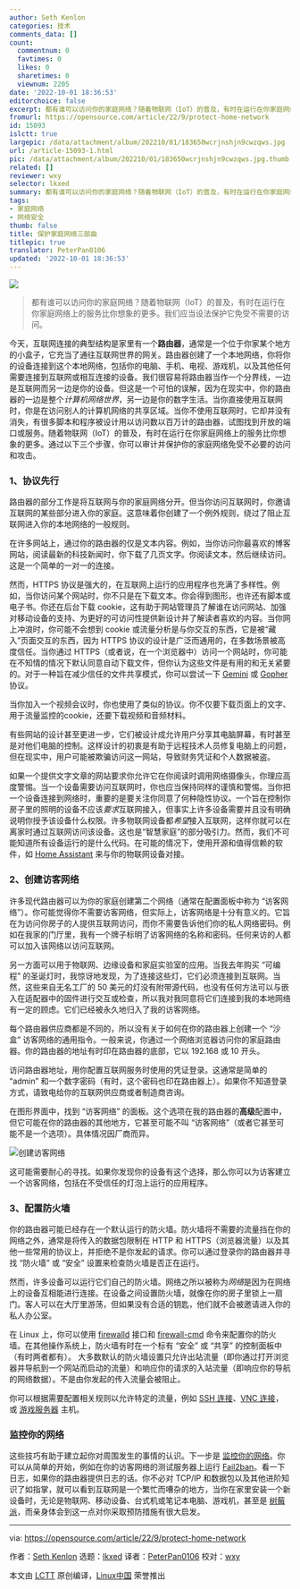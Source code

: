 ```yaml
---
author: Seth Kenlon
categories: 技术
comments_data: []
count:
  commentnum: 0
  favtimes: 0
  likes: 0
  sharetimes: 0
  viewnum: 2205
date: '2022-10-01 18:36:53'
editorchoice: false
excerpt: 都有谁可以访问你的家庭网络？随着物联网（IoT）的普及，有时在运行在你家庭网络上的服务比你想象的更多。我们应当设法保护它免受不需要的访问。
fromurl: https://opensource.com/article/22/9/protect-home-network
id: 15093
islctt: true
largepic: /data/attachment/album/202210/01/183650wcrjnshjn9cwzqws.jpg
url: /article-15093-1.html
pic: /data/attachment/album/202210/01/183650wcrjnshjn9cwzqws.jpg.thumb.jpg
related: []
reviewer: wxy
selector: lkxed
summary: 都有谁可以访问你的家庭网络？随着物联网（IoT）的普及，有时在运行在你家庭网络上的服务比你想象的更多。我们应当设法保护它免受不需要的访问。
tags:
- 家庭网络
- 网络安全
thumb: false
title: 保护家庭网络三部曲
titlepic: true
translator: PeterPan0106
updated: '2022-10-01 18:36:53'
---
```


![](/data/attachment/album/202210/01/183650wcrjnshjn9cwzqws.jpg)



> 
> 都有谁可以访问你的家庭网络？随着物联网（IoT）的普及，有时在运行在你家庭网络上的服务比你想象的更多。我们应当设法保护它免受不需要的访问。
> 
> 
> 


今天，互联网连接的典型结构是家里有一个**路由器**，通常是一个位于你家某个地方的小盒子，它充当了通往互联网世界的网关。路由器创建了一个本地网络，你将你的设备连接到这个本地网络，包括你的电脑、手机、电视、游戏机，以及其他任何需要连接到互联网或相互连接的设备。我们很容易将路由器当作一个分界线，一边是互联网而另一边是你的设备。但这是一个可怕的误解，因为在现实中，你的路由器的一边是整个*计算机网络世界*，另一边是你的数字生活。当你直接使用互联网时，你是在访问别人的计算机网络的共享区域。当你不使用互联网时，它却并没有消失，有很多脚本和程序被设计用以访问数以百万计的路由器，试图找到开放的端口或服务。随着物联网（IoT）的普及，有时在运行在你家庭网络上的服务比你想象的更多。通过以下三个步骤，你可以审计并保护你的家庭网络免受不必要的访问和攻击。


### 1、协议先行


路由器的部分工作是将互联网与你的家庭网络分开。但当你访问互联网时，你邀请互联网的某些部分进入你的家庭。这意味着你创建了一个例外规则，绕过了阻止互联网进入你的本地网络的一般规则。


在许多网站上，通过你的路由器的仅是文本内容。例如，当你访问你最喜欢的博客网站，阅读最新的科技新闻时，你下载了几页文字。你阅读文本，然后继续访问。这是一个简单的一对一的连接。


然而，HTTPS 协议是强大的，在互联网上运行的应用程序也充满了多样性。例如，当你访问某个网站时，你不只是在下载文本。你会得到图形，也许还有脚本或电子书。你还在后台下载 cookie，这有助于网站管理员了解谁在访问网站、加强对移动设备的支持、为更好的可访问性提供新设计并了解读者喜欢的内容。当你网上冲浪时，你可能不会想到 cookie 或流量分析是与你交互的东西，它是被“藏入”页面交互的东西，因为 HTTPS 协议的设计是广泛而通用的，在多数场景被高度信任。当你通过 HTTPS（或者说，在一个浏览器中）访问一个网站时，你可能在不知情的情况下默认同意自动下载文件，但你认为这些文件是有用的和无关紧要的。对于一种旨在减少信任的文件共享模式，你可以尝试一下 [Gemini](https://opensource.com/article/20/10/gemini-internet-protocol) 或 [Gopher](https://opensource.com/article/16/12/yearbook-compute-its-1989#gopher) 协议。


当你加入一个视频会议时，你也使用了类似的协议。你不仅要下载页面上的文字、用于流量监控的cookie，还要下载视频和音频材料。


有些网站的设计甚至更进一步，它们被设计成允许用户分享其电脑屏幕，有时甚至是对他们电脑的控制。这样设计的初衷是有助于远程技术人员修复电脑上的问题，但在现实中，用户可能被欺骗访问这一网站，导致财务凭证和个人数据被盗。


如果一个提供文字文章的网站要求你允许它在你阅读时调用网络摄像头，你理应高度警惕。当一个设备需要访问互联网时，你也应当保持同样的谨慎和警惕。当你把一个设备连接到网络时，重要的是要关注你同意了何种隐性协议。一个旨在控制你房子里的照明的设备不应该*要求*互联网接入，但事实上许多设备需要并且没有明确说明你授予该设备什么权限。许多物联网设备都*希望*接入互联网，这样你就可以在离家时通过互联网访问该设备。这也是“智慧家庭”的部分吸引力。然而，我们不可能知道所有设备运行的是什么代码。在可能的情况下，使用开源和值得信赖的软件，如 [Home Assistant](https://opensource.com/article/20/12/home-assistant) 来与你的物联网设备对接。


### 2、创建访客网络


许多现代路由器可以为你的家庭创建第二个网络（通常在配置面板中称为 “访客网络”）。你可能觉得你不需要访客网络，但实际上，访客网络是十分有意义的。它旨在为访问你房子的人提供互联网访问，而你不需要告诉他们你的私人网络密码。例如在我家的门厅里，我有一个牌子标明了访客网络的名称和密码。任何来访的人都可以加入该网络以访问互联网。


另一方面可以用于物联网、边缘设备和家庭实验室的应用。当我去年购买 “可编程” 的圣诞灯时，我惊讶地发现，为了连接这些灯，它们必须连接到互联网。当然，这些来自无名工厂的 50 美元的灯没有附带源代码，也没有任何方法可以与嵌入在适配器中的固件进行交互或检查，所以我对我同意将它们连接到我的本地网络有一定的顾虑。它们已经被永久地归入了我的访客网络。


每个路由器供应商都是不同的，所以没有关于如何在你的路由器上创建一个 “沙盒” 访客网络的通用指令。一般来说，你通过一个网络浏览器访问你的家庭路由器。你的路由器的地址有时印在路由器的底部，它以 192.168 或 10 开头。


访问路由器地址，用你配置互联网服务时使用的凭证登录。这通常是简单的 “admin” 和一个数字密码（有时，这个密码也印在路由器上）。如果你不知道登录方式，请致电给你的互联网供应商或者制造商咨询。


在图形界面中，找到 “访客网络” 的面板。这个选项在我的路由器的**高级**配置中，但它可能在你的路由器的其他地方，它甚至可能不叫 “访客网络”（或者它甚至可能不是一个选项）。具体情况因厂商而异。


![创建访客网络](/data/attachment/album/202210/01/183653azj2jbzzub6qh9h6.jpg)


这可能需要耐心的寻找。如果你发现你的设备有这个选择，那么你可以为访客建立一个访客网络，包括在不受信任的灯泡上运行的应用程序。


### 3、配置防火墙


你的路由器可能已经存在一个默认运行的防火墙。防火墙将不需要的流量挡在你的网络之外，通常是将传入的数据包限制在 HTTP 和 HTTPS（浏览器流量）以及其他一些常用的协议上，并拒绝不是你发起的请求。你可以通过登录你的路由器并寻找 “防火墙” 或 “安全” 设置来检查防火墙是否正在运行。


然而，许多设备可以运行它们自己的防火墙。网络之所以被称为*网络*是因为在网络上的设备互相能进行连接。在设备之间设置防火墙，就像在你的房子里锁上一扇门。客人可以在大厅里游荡，但如果没有合适的钥匙，他们就不会被邀请进入你的私人办公室。


在 Linux 上，你可以使用 [firewalld](https://opensource.com/article/19/7/make-linux-stronger-firewalls) 接口和 [firewall-cmd](https://www.redhat.com/sysadmin/secure-linux-network-firewall-cmd) 命令来配置你的防火墙。在其他操作系统上，防火墙有时在一个标有 “安全” 或 “共享” 的控制面板中（有时两者都有）。 大多数默认的防火墙设置只允许出站流量（即你通过打开浏览器并导航到一个网站而启动的流量）和响应你的请求的入站流量（即响应你的导航的网络数据）。不是由你发起的传入流量会被阻止。


你可以根据需要配置相关规则以允许特定的流量，例如 [SSH 连接](https://www.redhat.com/sysadmin/access-remote-systems-ssh)、[VNC 连接](https://www.redhat.com/sysadmin/accessing-remote-desktops)，或 [游戏服务器](https://opensource.com/article/18/5/maptool) 主机。


### 监控你的网络


这些技巧有助于建立起你对周围发生的事情的认识。下一步是 [监控你的网络](https://opensource.com/article/19/2/network-monitoring-tools)。你可以从简单的开始，例如在你的访客网络的测试服务器上运行 [Fail2ban](https://www.redhat.com/sysadmin/protect-systems-fail2ban)。看一下日志，如果你的路由器提供日志的话。你不必对 TCP/IP 和数据包以及其他进阶知识了如指掌，就可以看到互联网是一个繁忙而嘈杂的地方，当你在家里安装一个新设备时，无论是物联网、移动设备、台式机或笔记本电脑、游戏机，甚至是 [树莓派](https://opensource.com/article/22/3/raspberry-pi-projects-2022)，而亲身体会到这一点对你采取预防措施有很大启发。




---


via: <https://opensource.com/article/22/9/protect-home-network>


作者：[Seth Kenlon](https://opensource.com/users/seth) 选题：[lkxed](https://github.com/lkxed) 译者：[PeterPan0106](https://github.com/PeterPan0106) 校对：[wxy](https://github.com/wxy)


本文由 [LCTT](https://github.com/LCTT/TranslateProject) 原创编译，[Linux中国](https://linux.cn/) 荣誉推出